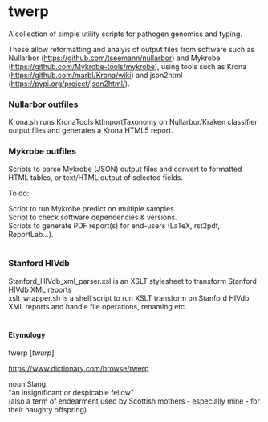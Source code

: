 # twerp

A collection of simple utility scripts for pathogen genomics and typing. 

These allow reformatting and analyis of output files from software such as Nullarbor (https://github.com/tseemann/nullarbor) and Mykrobe (https://github.com/Mykrobe-tools/mykrobe), using tools such as Krona (https://github.com/marbl/Krona/wiki) and json2html (https://pypi.org/project/json2html/).

### Nullarbor outfiles

Krona.sh runs KronaTools ktImportTaxonomy on Nullarbor/Kraken classifier output files and generates a Krona HTML5 report.

### Mykrobe outfiles

Scripts to parse Mykrobe (JSON) output files and convert to formatted HTML tables, or text/HTML output of selected fields.

To do:

Script to run Mykrobe predict on multiple samples.</br>
Script to check software dependencies & versions.</br>
Scripts to generate PDF report(s) for end-users (LaTeX, rst2pdf, ReportLab...).</br></br>

### Stanford HIVdb

Stanford_HIVdb_xml_parser.xsl is an XSLT stylesheet to transform Stanford HIVdb XML reports </br>
xslt_wrapper.sh is a shell script to run XSLT transform on Stanford HIVdb XML reports and handle file operations, renaming etc. </br>

#

#### Etymology

twerp [<i>twurp</i>]

https://www.dictionary.com/browse/twerp

noun Slang.</br>
"an insignificant or despicable fellow"</br>
(also a term of endearment used by Scottish mothers - especially mine - for their naughty offspring)

#
